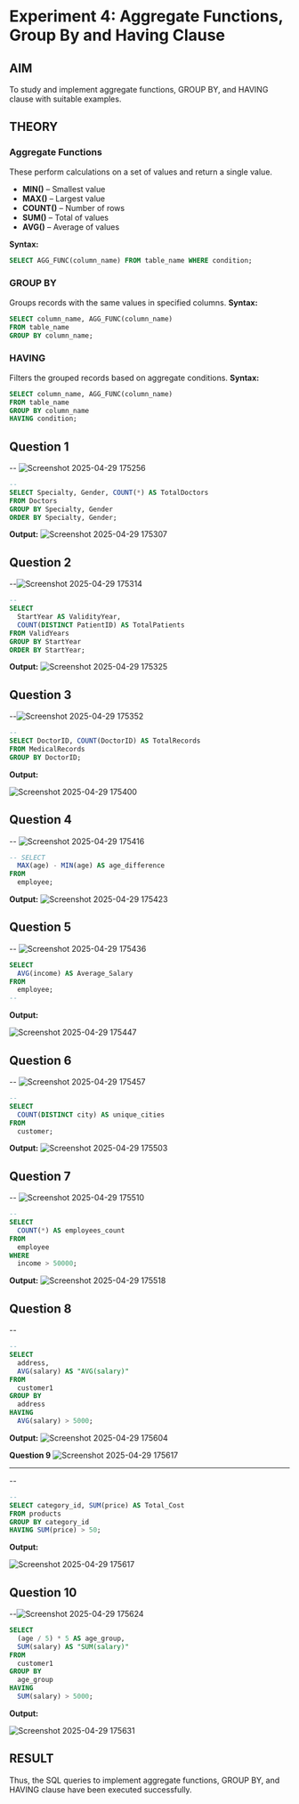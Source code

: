 # Experiment 4: Aggregate Functions, Group By and Having Clause

## AIM
To study and implement aggregate functions, GROUP BY, and HAVING clause with suitable examples.

## THEORY

### Aggregate Functions
These perform calculations on a set of values and return a single value.

- **MIN()** – Smallest value  
- **MAX()** – Largest value  
- **COUNT()** – Number of rows  
- **SUM()** – Total of values  
- **AVG()** – Average of values

**Syntax:**
```sql
SELECT AGG_FUNC(column_name) FROM table_name WHERE condition;
```
### GROUP BY
Groups records with the same values in specified columns.
**Syntax:**
```sql
SELECT column_name, AGG_FUNC(column_name)
FROM table_name
GROUP BY column_name;
```
### HAVING
Filters the grouped records based on aggregate conditions.
**Syntax:**
```sql
SELECT column_name, AGG_FUNC(column_name)
FROM table_name
GROUP BY column_name
HAVING condition;
```

**Question 1**
--
-- ![Screenshot 2025-04-29 175256](https://github.com/user-attachments/assets/7272ef76-6d77-4604-8108-e97d2bffc783)


```sql
--
SELECT Specialty, Gender, COUNT(*) AS TotalDoctors
FROM Doctors
GROUP BY Specialty, Gender
ORDER BY Specialty, Gender;
```

**Output:**
![Screenshot 2025-04-29 175307](https://github.com/user-attachments/assets/b4e05133-e49e-4af7-987a-d4f09f37bceb)



**Question 2**
---
--![Screenshot 2025-04-29 175314](https://github.com/user-attachments/assets/101e5d00-02c2-4b37-89e7-81cfebe1ddc2)


```sql
--
SELECT 
  StartYear AS ValidityYear,
  COUNT(DISTINCT PatientID) AS TotalPatients
FROM ValidYears
GROUP BY StartYear
ORDER BY StartYear;

```

**Output:**
![Screenshot 2025-04-29 175325](https://github.com/user-attachments/assets/7d0a4514-7d1b-4f35-bb8f-ebf572d31c08)



**Question 3**
---
--![Screenshot 2025-04-29 175352](https://github.com/user-attachments/assets/2c9377e7-55be-4d91-99f2-2d2b90868498)


```sql
--
SELECT DoctorID, COUNT(DoctorID) AS TotalRecords
FROM MedicalRecords
GROUP BY DoctorID;
```

**Output:**

![Screenshot 2025-04-29 175400](https://github.com/user-attachments/assets/b18c53b4-d81a-4f9b-9b9e-673fbb952584)

**Question 4**
---
-- 
![Screenshot 2025-04-29 175416](https://github.com/user-attachments/assets/3ceda034-d41e-4544-b8cd-563fa80ebffc)



```sql
-- SELECT 
  MAX(age) - MIN(age) AS age_difference
FROM 
  employee;
```

**Output:**
![Screenshot 2025-04-29 175423](https://github.com/user-attachments/assets/bb9251a5-96e9-452e-942d-1eb0032d4067)



**Question 5**
---
-- 
![Screenshot 2025-04-29 175436](https://github.com/user-attachments/assets/aa66c6be-94ab-4df9-a7cf-9bd44f68dc17)

```sql
SELECT 
  AVG(income) AS Average_Salary
FROM 
  employee;
--

```

**Output:**

![Screenshot 2025-04-29 175447](https://github.com/user-attachments/assets/a36c847a-c831-4e71-bb2b-cf2f86726824)


**Question 6**
---
--
![Screenshot 2025-04-29 175457](https://github.com/user-attachments/assets/0a74824c-d604-4046-86af-f849e6a2e20f)

```sql
-- 
SELECT 
  COUNT(DISTINCT city) AS unique_cities
FROM 
  customer;
```

**Output:**
![Screenshot 2025-04-29 175503](https://github.com/user-attachments/assets/e5a7c486-3c3e-4f86-b6b4-4eb35a4588a1)


**Question 7**
---
-- ![Screenshot 2025-04-29 175510](https://github.com/user-attachments/assets/d88cbb43-9554-45bc-9aa7-c2450de6348c)


```sql
--
SELECT 
  COUNT(*) AS employees_count
FROM 
  employee
WHERE 
  income > 50000;
```

**Output:**
![Screenshot 2025-04-29 175518](https://github.com/user-attachments/assets/b791f091-b68b-4d1e-8822-7197c8b827cc)


**Question 8**
---
-- 

```sql
--
SELECT 
  address, 
  AVG(salary) AS "AVG(salary)"
FROM 
  customer1
GROUP BY 
  address
HAVING 
  AVG(salary) > 5000;
```

**Output:**
![Screenshot 2025-04-29 175604](https://github.com/user-attachments/assets/0ea3f7f9-546b-4de5-b9e3-3734fc39d3ac)

**Question 9**
![Screenshot 2025-04-29 175617](https://github.com/user-attachments/assets/e3f92782-bfda-4e27-bcf1-98351788a0be)

---
-- 
```sql
--
SELECT category_id, SUM(price) AS Total_Cost
FROM products
GROUP BY category_id
HAVING SUM(price) > 50;

```

**Output:**

![Screenshot 2025-04-29 175617](https://github.com/user-attachments/assets/502c8302-6956-4379-8e29-c88586df985a)


**Question 10**
---
--![Screenshot 2025-04-29 175624](https://github.com/user-attachments/assets/031f4943-4e7c-4067-94d2-145051d9284c)

```sql
SELECT 
  (age / 5) * 5 AS age_group,
  SUM(salary) AS "SUM(salary)"
FROM 
  customer1
GROUP BY 
  age_group
HAVING 
  SUM(salary) > 5000;
```

**Output:**



![Screenshot 2025-04-29 175631](https://github.com/user-attachments/assets/57528701-dfc0-4fad-b024-a267808a6771)

## RESULT
Thus, the SQL queries to implement aggregate functions, GROUP BY, and HAVING clause have been executed successfully.
